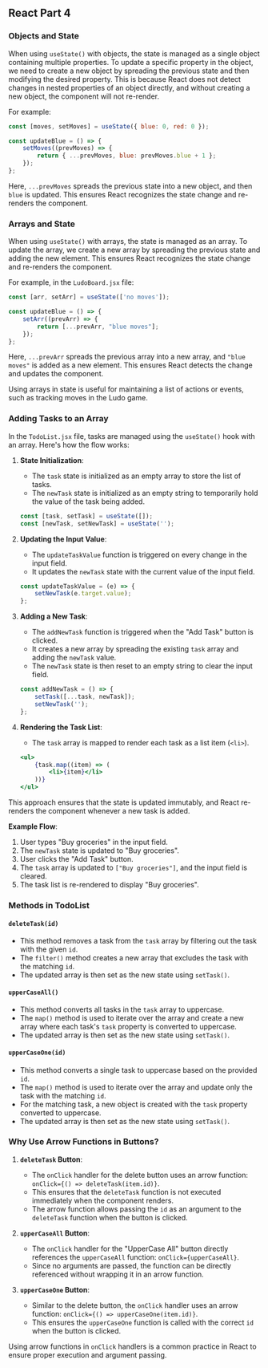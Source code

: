 ## React Part 4

### Objects and State

When using `useState()` with objects, the state is managed as a single object containing multiple properties. To update a specific property in the object, we need to create a new object by spreading the previous state and then modifying the desired property. This is because React does not detect changes in nested properties of an object directly, and without creating a new object, the component will not re-render.

For example:
```jsx
const [moves, setMoves] = useState({ blue: 0, red: 0 });

const updateBlue = () => {
    setMoves((prevMoves) => {
        return { ...prevMoves, blue: prevMoves.blue + 1 };
    });
};
```

Here, `...prevMoves` spreads the previous state into a new object, and then `blue` is updated. This ensures React recognizes the state change and re-renders the component.

### Arrays and State

When using `useState()` with arrays, the state is managed as an array. To update the array, we create a new array by spreading the previous state and adding the new element. This ensures React recognizes the state change and re-renders the component.

For example, in the `LudoBoard.jsx` file:
```jsx
const [arr, setArr] = useState(['no moves']);

const updateBlue = () => {
    setArr((prevArr) => {
        return [...prevArr, "blue moves"];
    });
};
```

Here, `...prevArr` spreads the previous array into a new array, and `"blue moves"` is added as a new element. This ensures React detects the change and updates the component.

Using arrays in state is useful for maintaining a list of actions or events, such as tracking moves in the Ludo game.

### Adding Tasks to an Array

In the `TodoList.jsx` file, tasks are managed using the `useState()` hook with an array. Here's how the flow works:

1. **State Initialization**:
   - The `task` state is initialized as an empty array to store the list of tasks.
   - The `newTask` state is initialized as an empty string to temporarily hold the value of the task being added.

   ```jsx
   const [task, setTask] = useState([]);
   const [newTask, setNewTask] = useState('');
   ```

2. **Updating the Input Value**:
   - The `updateTaskValue` function is triggered on every change in the input field.
   - It updates the `newTask` state with the current value of the input field.

   ```jsx
   const updateTaskValue = (e) => {
       setNewTask(e.target.value);
   };
   ```

3. **Adding a New Task**:
   - The `addNewTask` function is triggered when the "Add Task" button is clicked.
   - It creates a new array by spreading the existing `task` array and adding the `newTask` value.
   - The `newTask` state is then reset to an empty string to clear the input field.

   ```jsx
   const addNewTask = () => {
       setTask([...task, newTask]);
       setNewTask('');
   };
   ```

4. **Rendering the Task List**:
   - The `task` array is mapped to render each task as a list item (`<li>`).

   ```jsx
   <ul>
       {task.map((item) => (
           <li>{item}</li>
       ))}
   </ul>
   ```

This approach ensures that the state is updated immutably, and React re-renders the component whenever a new task is added.

**Example Flow**:
1. User types "Buy groceries" in the input field.
2. The `newTask` state is updated to "Buy groceries".
3. User clicks the "Add Task" button.
4. The `task` array is updated to `["Buy groceries"]`, and the input field is cleared.
5. The task list is re-rendered to display "Buy groceries".

### Methods in TodoList

#### `deleteTask(id)`
- This method removes a task from the `task` array by filtering out the task with the given `id`.
- The `filter()` method creates a new array that excludes the task with the matching `id`.
- The updated array is then set as the new state using `setTask()`.

#### `upperCaseAll()`
- This method converts all tasks in the `task` array to uppercase.
- The `map()` method is used to iterate over the array and create a new array where each task's `task` property is converted to uppercase.
- The updated array is then set as the new state using `setTask()`.

#### `upperCaseOne(id)`
- This method converts a single task to uppercase based on the provided `id`.
- The `map()` method is used to iterate over the array and update only the task with the matching `id`.
- For the matching task, a new object is created with the `task` property converted to uppercase.
- The updated array is then set as the new state using `setTask()`.

### Why Use Arrow Functions in Buttons?

1. **`deleteTask` Button**:
   - The `onClick` handler for the delete button uses an arrow function: `onClick={() => deleteTask(item.id)}`.
   - This ensures that the `deleteTask` function is not executed immediately when the component renders.
   - The arrow function allows passing the `id` as an argument to the `deleteTask` function when the button is clicked.

2. **`upperCaseAll` Button**:
   - The `onClick` handler for the "UpperCase All" button directly references the `upperCaseAll` function: `onClick={upperCaseAll}`.
   - Since no arguments are passed, the function can be directly referenced without wrapping it in an arrow function.

3. **`upperCaseOne` Button**:
   - Similar to the delete button, the `onClick` handler uses an arrow function: `onClick={() => upperCaseOne(item.id)}`.
   - This ensures the `upperCaseOne` function is called with the correct `id` when the button is clicked.

Using arrow functions in `onClick` handlers is a common practice in React to ensure proper execution and argument passing.

